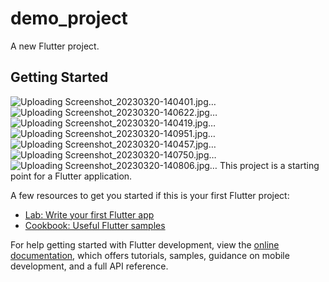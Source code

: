 # demo_project

A new Flutter project.

## Getting Started

![Uploading Screenshot_20230320-140401.jpg…]()
![Uploading Screenshot_20230320-140622.jpg…]()
![Uploading Screenshot_20230320-140419.jpg…]()
![Uploading Screenshot_20230320-140951.jpg…]()
![Uploading Screenshot_20230320-140457.jpg…]()
![Uploading Screenshot_20230320-140750.jpg…]()
![Uploading Screenshot_20230320-140806.jpg…]()
This project is a starting point for a Flutter application.

A few resources to get you started if this is your first Flutter project:

- [Lab: Write your first Flutter app](https://docs.flutter.dev/get-started/codelab)
- [Cookbook: Useful Flutter samples](https://docs.flutter.dev/cookbook)

For help getting started with Flutter development, view the
[online documentation](https://docs.flutter.dev/), which offers tutorials,
samples, guidance on mobile development, and a full API reference.
